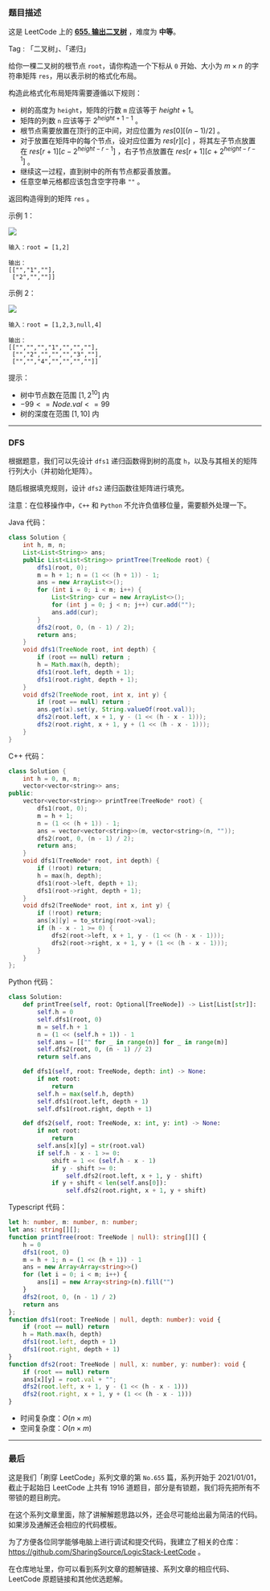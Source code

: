 ### 题目描述

这是 LeetCode 上的 **[655. 输出二叉树](https://leetcode.cn/problems/print-binary-tree/solution/by-ac_oier-mays/)** ，难度为 **中等**。

Tag : 「二叉树」、「递归」



给你一棵二叉树的根节点 `root`，请你构造一个下标从 `0` 开始、大小为 $m \times n$ 的字符串矩阵 `res`，用以表示树的格式化布局。

构造此格式化布局矩阵需要遵循以下规则：

* 树的高度为 `height`，矩阵的行数 `m` 应该等于 $height + 1$。
* 矩阵的列数 `n` 应该等于 $2^{height+1 - 1}$ 。
* 根节点需要放置在顶行的正中间，对应位置为 $res[0][(n-1)/2]$ 。
* 对于放置在矩阵中的每个节点，设对应位置为 $res[r][c]$ ，将其左子节点放置在 $res[r+1][c-2^{height-r-1}]$ ，右子节点放置在 $res[r+1][c+2^{height-r-1}]$ 。
* 继续这一过程，直到树中的所有节点都妥善放置。
* 任意空单元格都应该包含空字符串 `""` 。

返回构造得到的矩阵 `res` 。

示例 1：

![](https://assets.leetcode.com/uploads/2021/05/03/print1-tree.jpg)

```
输入：root = [1,2]

输出：
[["","1",""],
 ["2","",""]]
```
示例 2：

![](https://assets.leetcode.com/uploads/2021/05/03/print2-tree.jpg)

```
输入：root = [1,2,3,null,4]

输出：
[["","","","1","","",""],
 ["","2","","","","3",""],
 ["","","4","","","",""]]
```

提示：
* 树中节点数在范围 $[1, 2^{10}]$ 内
* $-99 <= Node.val <= 99$
* 树的深度在范围 $[1, 10]$ 内

---

### DFS

根据题意，我们可以先设计 `dfs1` 递归函数得到树的高度 `h`，以及与其相关的矩阵行列大小（并初始化矩阵）。

随后根据填充规则，设计 `dfs2` 递归函数往矩阵进行填充。

注意：在位移操作中，`C++` 和 `Python` 不允许负值移位量，需要额外处理一下。

Java 代码：
```Java
class Solution {
    int h, m, n;
    List<List<String>> ans;
    public List<List<String>> printTree(TreeNode root) {
        dfs1(root, 0);
        m = h + 1; n = (1 << (h + 1)) - 1;
        ans = new ArrayList<>();
        for (int i = 0; i < m; i++) {
            List<String> cur = new ArrayList<>();
            for (int j = 0; j < n; j++) cur.add("");
            ans.add(cur);
        }
        dfs2(root, 0, (n - 1) / 2);
        return ans;
    }
    void dfs1(TreeNode root, int depth) {
        if (root == null) return ;
        h = Math.max(h, depth);
        dfs1(root.left, depth + 1);
        dfs1(root.right, depth + 1);
    }
    void dfs2(TreeNode root, int x, int y) {
        if (root == null) return ;
        ans.get(x).set(y, String.valueOf(root.val));
        dfs2(root.left, x + 1, y - (1 << (h - x - 1)));
        dfs2(root.right, x + 1, y + (1 << (h - x - 1)));
    }
} 
```
C++ 代码：
```C++
class Solution {
    int h = 0, m, n;
    vector<vector<string>> ans;
public:
    vector<vector<string>> printTree(TreeNode* root) {
        dfs1(root, 0);
        m = h + 1; 
        n = (1 << (h + 1)) - 1;
        ans = vector<vector<string>>(m, vector<string>(n, ""));
        dfs2(root, 0, (n - 1) / 2);
        return ans;
    }
    void dfs1(TreeNode* root, int depth) {
        if (!root) return;
        h = max(h, depth);
        dfs1(root->left, depth + 1);
        dfs1(root->right, depth + 1);
    }
    void dfs2(TreeNode* root, int x, int y) {
        if (!root) return;
        ans[x][y] = to_string(root->val);
        if (h - x - 1 >= 0) {
            dfs2(root->left, x + 1, y - (1 << (h - x - 1)));
            dfs2(root->right, x + 1, y + (1 << (h - x - 1)));
        }
    }
};
```
Python 代码：
```Python
class Solution:
    def printTree(self, root: Optional[TreeNode]) -> List[List[str]]:
        self.h = 0
        self.dfs1(root, 0)
        m = self.h + 1
        n = (1 << (self.h + 1)) - 1
        self.ans = [["" for _ in range(n)] for _ in range(m)]
        self.dfs2(root, 0, (n - 1) // 2)
        return self.ans

    def dfs1(self, root: TreeNode, depth: int) -> None:
        if not root:
            return
        self.h = max(self.h, depth)
        self.dfs1(root.left, depth + 1)
        self.dfs1(root.right, depth + 1)

    def dfs2(self, root: TreeNode, x: int, y: int) -> None:
        if not root:
            return
        self.ans[x][y] = str(root.val)
        if self.h - x - 1 >= 0:
            shift = 1 << (self.h - x - 1)
            if y - shift >= 0:
                self.dfs2(root.left, x + 1, y - shift)
            if y + shift < len(self.ans[0]):
                self.dfs2(root.right, x + 1, y + shift)
```
Typescript 代码：
```Typescript
let h: number, m: number, n: number;
let ans: string[][];
function printTree(root: TreeNode | null): string[][] {
    h = 0
    dfs1(root, 0)
    m = h + 1; n = (1 << (h + 1)) - 1
    ans = new Array<Array<string>>()
    for (let i = 0; i < m; i++) {
        ans[i] = new Array<string>(n).fill("")
    }
    dfs2(root, 0, (n - 1) / 2)
    return ans
};
function dfs1(root: TreeNode | null, depth: number): void {
    if (root == null) return 
    h = Math.max(h, depth)
    dfs1(root.left, depth + 1)
    dfs1(root.right, depth + 1)
}
function dfs2(root: TreeNode | null, x: number, y: number): void {
    if (root == null) return 
    ans[x][y] = root.val + "";
    dfs2(root.left, x + 1, y - (1 << (h - x - 1)))
    dfs2(root.right, x + 1, y + (1 << (h - x - 1)))
}
```
* 时间复杂度：$O(n \times m)$
* 空间复杂度：$O(n \times m)$

---

### 最后

这是我们「刷穿 LeetCode」系列文章的第 `No.655` 篇，系列开始于 2021/01/01，截止于起始日 LeetCode 上共有 1916 道题目，部分是有锁题，我们将先把所有不带锁的题目刷完。

在这个系列文章里面，除了讲解解题思路以外，还会尽可能给出最为简洁的代码。如果涉及通解还会相应的代码模板。

为了方便各位同学能够电脑上进行调试和提交代码，我建立了相关的仓库：https://github.com/SharingSource/LogicStack-LeetCode 。

在仓库地址里，你可以看到系列文章的题解链接、系列文章的相应代码、LeetCode 原题链接和其他优选题解。

